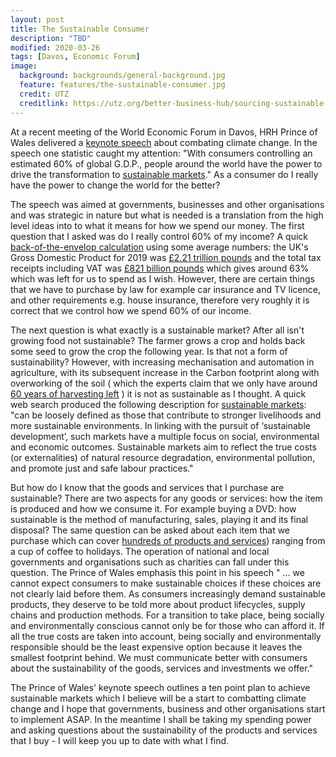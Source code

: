 ```yaml
---
layout: post
title: The Sustainable Consumer
description: "TBD"
modified: 2020-03-26
tags: [Davos, Economic Forum]
image:
  background: backgrounds/general-background.jpg
  feature: features/the-sustainable-consumer.jpg
  credit: UTZ
  creditlink: https://utz.org/better-business-hub/sourcing-sustainable-products/sustainability-no-longer-novelty-outstrips-conventional-markets/
---
```


At a recent meeting of the World Economic Forum in Davos, HRH Prince of Wales delivered a [keynote speech](https://www.princeofwales.gov.uk/speech/keynote-speech-delivered-hrh-prince-wales-world-economic-forum-davos-switzerland) about combating climate change. In the speech one statistic caught my attention: "With consumers controlling an estimated 60% of global G.D.P., people around the world have the power to drive the transformation to [sustainable markets](https://en.wikipedia.org/wiki/Sustainable_markets)." As a consumer do I really have the power to change the world for the better?

The speech was aimed at governments, businesses and other organisations and was strategic in nature but what is needed is a translation from the high level ideas into to what it means for how we spend our money. The first question that I asked was do I really control 60% of my income? A quick [back-of-the-envelop calculation](https://en.wikipedia.org/wiki/Back-of-the-envelope_calculation) using some average numbers:
the UK's Gross Domestic Product for 2019 was [£2.21 trillion pounds](https://www.statista.com/statistics/281744/gdp-of-the-united-kingdom-uk-since-2000/) and the total tax receipts including VAT was [£821 billion pounds](https://www.ukpublicspending.co.uk/) which gives around 63% which was left for us to spend as I wish. However, there are certain things that we have to purchase by law for example car insurance and TV licence, and other requirements e.g. house insurance, therefore very roughly it is correct that we control how we spend 60% of our income.

The next question is what exactly is a sustainable market? After all isn't growing food not sustainable?  The farmer grows a crop and holds back some seed to grow the crop the following year.  Is that not a form of sustainability? However, with increasing mechanisation and automation in agriculture, with its subsequent increase in the Carbon footprint along with overworking of the soil ( which the experts claim that we only have around [60 years of harvesting left](https://www.scientificamerican.com/article/only-60-years-of-farming-left-if-soil-degradation-continues/) ) it is not as sustainable as I thought. A quick web search produced the following description for [sustainable markets](https://en.wikipedia.org/wiki/Sustainable_markets): "can be loosely defined as those that contribute to stronger livelihoods and more sustainable environments. In linking with the pursuit of ‘sustainable development’, such markets have a multiple focus on social, environmental and economic outcomes. Sustainable markets aim to reflect the true costs (or externalities) of natural resource degradation, environmental pollution, and promote just and safe labour practices."

But how do I know that the goods and services that I purchase are sustainable? There are two aspects for any goods or services: how the item is produced and how we consume it. For example buying a DVD: how sustainable is the method of manufacturing, sales, playing it and its final disposal? The same question can be asked about each item that we purchase which can cover [hundreds of products and services](https://www.moneysavingexpert.com/banking/Budget-planning/#bplanner)) ranging from a cup of coffee to holidays. The operation of national and local governments and organisations such as charities can fall under this question. The Prince of Wales emphasis this point in his speech " ... we cannot expect consumers to make sustainable choices if these choices are not clearly laid before them. As consumers increasingly demand sustainable products, they deserve to be told more about product lifecycles, supply chains and production methods. For a transition to take place, being socially and environmentally conscious cannot only be for those who can afford it. If all the true costs are taken into account, being socially and environmentally responsible should be the least expensive option because it leaves the smallest footprint behind. We must communicate better with consumers about the sustainability of the goods, services and investments we offer."

The Prince of Wales' keynote speech outlines a ten point plan to achieve sustainable markets which I believe will be a start to combatting climate change and I hope that governments, business and other organisations start to implement ASAP. In the meantime I shall be taking my spending power and asking questions about the sustainability of the products and services that I buy - I will keep you up to date with what I find.

